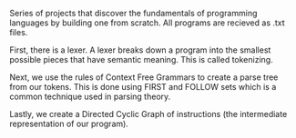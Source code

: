 Series of projects that discover the fundamentals of programming languages by building one from scratch. 
All programs are recieved as .txt files. 

First, there is a lexer. A lexer breaks down a program into the smallest possible pieces that have semantic meaning. This is called tokenizing.

Next, we use the rules of Context Free Grammars to create a parse tree from our tokens. This is done using FIRST and FOLLOW sets which is a common technique used in parsing theory. 

Lastly, we create a Directed Cyclic Graph of instructions (the intermediate representation of our program). 
